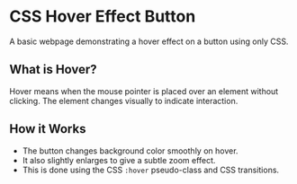 # CSS Hover Effect Button

A basic webpage demonstrating a hover effect on a button using only CSS.

## What is Hover?

Hover means when the mouse pointer is placed over an element without clicking. The element changes visually to indicate interaction.

## How it Works

- The button changes background color smoothly on hover.
- It also slightly enlarges to give a subtle zoom effect.
- This is done using the CSS `:hover` pseudo-class and CSS transitions.
